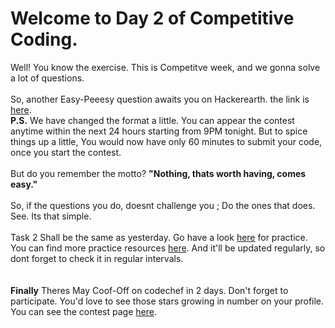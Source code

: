 # Welcome to Day 2 of Competitive Coding.

Well! You know the exercise. This is Competitve week, and we gonna solve a lot of questions. <br><br>
So, another Easy-Peeesy question awaits you on Hackerearth. the link is [here](https://www.hackerearth.com/cmpcoding2).<br>
<b>P.S.</b> We have changed the format a little. You can appear the contest anytime within the next 24 hours starting from 9PM tonight. But to spice things up a little, You would now have only 60 minutes to submit your code, once you start the contest.<br>
<br>
But do you remember the motto? <b> "Nothing, thats worth having, comes easy."</b> 
<br>
<br>
So, if the questions you do, doesnt challenge you ; Do the ones that does. See. Its that simple.
<br><br>
Task 2 Shall be the same as yesterday. Go have a look [here](https://www.hackerrank.com/domains/algorithms) for practice.<br>
You can find more practice resources [here](https://github.com/SubhamPanigrahi/Induction-2020/blob/master/Competitive%20Coding/resources.md). And it'll be updated regularly, so dont forget to check it in regular intervals.
<br><br><br>
<b>Finally</b>
Theres May Coof-Off on codechef in 2 days. Don't forget to participate. You'd love to see those stars growing in number on your profile. You can see the contest page [here](https://www.codechef.com/COOK118).
